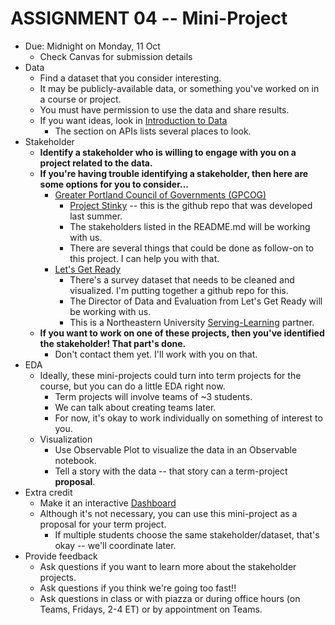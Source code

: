 
# ASSIGNMENT 04 -- Mini-Project

* Due: Midnight on Monday, 11 Oct
  * Check Canvas for submission details
* Data
  * Find a dataset that you consider interesting.
  * It may be publicly-available data, or something you've worked on in a course or project.
  * You must have permission to use the data and share results. 
  * If you want ideas, look in [Introduction to Data](https://observablehq.com/@observablehq/introduction-to-data)
    * The section on APIs lists several places to look.
* Stakeholder
  * **Identify a stakeholder who is willing to engage with you on a project related to the data.**
  * **If you're having trouble identifying a stakeholder, then here are some options for you to consider...**
    * [Greater Portland Council of Governments (GPCOG)](https://www.gpcog.org/)
      * [Project Stinky](https://github.com/ds5110/stinky) -- this is the github repo that was developed last summer.
      * The stakeholders listed in the README.md will be working with us.
      * There are several things that could be done as follow-on to this project. I can help you with that.
    * [Let's Get Ready](https://letsgetready.org/)
      * There's a survey dataset that needs to be cleaned and visualized. I'm putting together a github repo for this.
      * The Director of Data and Evaluation from Let's Get Ready will be working with us.
      * This is a Northeastern University [Serving-Learning](https://communityengagement.northeastern.edu/programs/service-learning/) partner.
  * **If you want to work on one of these projects, then you've identified the stakeholder! That part's done.**
    * Don't contact them yet. I'll work with you on that.
* EDA
  * Ideally, these mini-projects could turn into term projects for the course, but you can do a little EDA right now.
    * Term projects will involve teams of ~3 students.
    * We can talk about creating teams later.
    * For now, it's okay to work individually on something of interest to you.
  * Visualization
    * Use Observable Plot to visualize the data in an Observable notebook.
    * Tell a story with the data -- that story can a term-project **proposal**.
* Extra credit
  * Make it an interactive [Dashboard](https://observablehq.com/@mbostock/dashboard)
  * Although it's not necessary, you can use this mini-project as a proposal for your term project.
    * If multiple students choose the same stakeholder/dataset, that's okay -- we'll coordinate later.
* Provide feedback
  * Ask questions if you want to learn more about the stakeholder projects.
  * Ask questions if you think we're going too fast!!
  * Ask questions in class or with piazza or during office hours (on Teams, Fridays, 2-4 ET) or by appointment on Teams.
